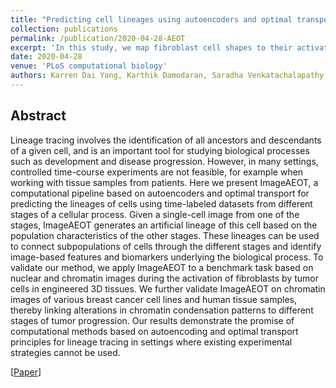 ```yaml
---
title: "Predicting cell lineages using autoencoders and optimal transport"
collection: publications
permalink: /publication/2020-04-28-AEOT
excerpt: 'In this study, we map fibroblast cell shapes to their activation level and demontrate a causal relationship between the two.'
date: 2020-04-28
venue: 'PLoS computational biology'
authors: Karren Dai Yang, Karthik Damodaran, Saradha Venkatachalapathy, Ali C Soylemezoglu, GV Shivashankar, Caroline Uhler
---
```

## Abstract
Lineage tracing involves the identification of all ancestors and descendants of a given cell, and is an important tool for studying biological processes such as development and disease progression. However, in many settings, controlled time-course experiments are not feasible, for example when working with tissue samples from patients. Here we present ImageAEOT, a computational pipeline based on autoencoders and optimal transport for predicting the lineages of cells using time-labeled datasets from different stages of a cellular process. Given a single-cell image from one of the stages, ImageAEOT generates an artificial lineage of this cell based on the population characteristics of the other stages. These lineages can be used to connect subpopulations of cells through the different stages and identify image-based features and biomarkers underlying the biological process. To validate our method, we apply ImageAEOT to a benchmark task based on nuclear and chromatin images during the activation of fibroblasts by tumor cells in engineered 3D tissues. We further validate ImageAEOT on chromatin images of various breast cancer cell lines and human tissue samples, thereby linking alterations in chromatin condensation patterns to different stages of tumor progression. Our results demonstrate the promise of computational methods based on autoencoding and optimal transport principles for lineage tracing in settings where existing experimental strategies cannot be used.

[[Paper](https://journals.plos.org/ploscompbiol/article?id=10.1371/journal.pcbi.1007828)]
